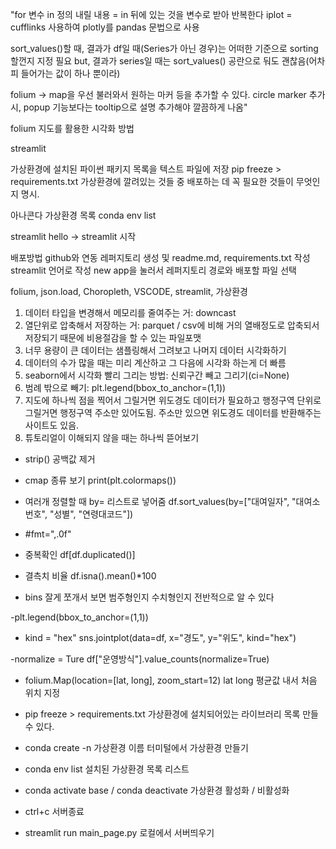 "for 변수 in 정의 내릴 내용 = in 뒤에 있는 것을 변수로 받아 반복한다
iplot = cufflinks 사용하여 plotly를 pandas 문법으로 사용

sort_values()할 때, 
결과가 df일 때(Series가 아닌 경우)는 어떠한 기준으로 sorting 할껀지 지정 필요
but, 결과가 series일 때는 sort_values() 공란으로 둬도 괜찮음(어차피 들어가는 값이 하나 뿐이라)

folium -> map을 우선 불러와서 원하는 마커 등을 추가할 수 있다.
circle marker 추가 시, popup 기능보다는 tooltip으로 설명 추가해야 깔끔하게 나옴"

folium
지도를 활용한 시각화 방법

streamlit

가상환경에 설치된 파이썬 패키지 목록을 텍스트 파일에 저장
pip freeze > requirements.txt
가상환경에 깔려있는 것들 중 배포하는 데 꼭 필요한 것들이 무엇인지 명시.

아나콘다 가상환경 목록
conda env list

streamlit hello -> streamlit 시작

배포방법
github와 연동
레퍼지토리 생성 및 readme.md, requirements.txt 작성
streamlit 언어로 작성
new app을 눌러서 레퍼지토리 경로와 배포할 파일 선택

folium, json.load, Choropleth, VSCODE, streamlit, 가상환경

1. 데이터 타입을 변경해서 메모리를 줄여주는 거: downcast
2. 열단위로 압축해서 저장하는 거: parquet / csv에 비해 거의 열배정도로 압축되서 저장되기 때문에 비용절감을 할 수 있는 파일포맷
3. 너무 용량이 큰 데이터는 샘플링해서 그려보고 나머지 데이터 시각화하기
4. 데이터의 수가 많을 때는 미리 계산하고 그 다음에 시각화 하는게 더 빠름 
5. seaborn에서 시각화 빨리 그리는 방법: 신뢰구간 빼고 그리기(ci=None)
6. 범례 밖으로 빼기: plt.legend(bbox_to_anchor=(1,1))
7. 지도에 하나씩 점을 찍어서 그릴거면 위도경도 데이터가 필요하고 행정구역 단위로 그릴거면 행정구역 주소만 있어도됨. 주소만 있으면 위도경도 데이터를 반환해주는 사이트도 있음.
8. 튜토리얼이 이해되지 않을 때는 하나씩 뜯어보기

- strip() 공백값 제거

- cmap 종류 보기
print(plt.colormaps())

- 여러개 정렬할 때 by= 리스트로 넣어줌 
df.sort_values(by=["대여일자", "대여소번호", "성별", "연령대코드"])

- #fmt=",.0f"

- 중복확인
df[df.duplicated()]

- 결측치 비율
df.isna().mean()*100

- bins 잘게 쪼개서 보면 범주형인지 수치형인지 전반적으로 알 수 있다

-plt.legend(bbox_to_anchor=(1,1))

- kind = "hex"
sns.jointplot(data=df, x="경도", y="위도", kind="hex")

-normalize = Ture
df["운영방식"].value_counts(normalize=True)

- folium.Map(location=[lat, long], zoom_start=12)
lat long 평균값 내서 처음 위치 지정

- pip freeze > requirements.txt
가상환경에 설치되어있는 라이브러리 목록 만들 수 있다.

- conda create -n 가상환경 이름
터미털에서 가상환경 만들기

- conda env list
 설치된 가상환경 목록 리스트

- conda activate base / conda deactivate
가상환경 활성화 / 비활성화

- ctrl+c
서버종료

- streamlit run main_page.py
로컬에서 서버띄우기
